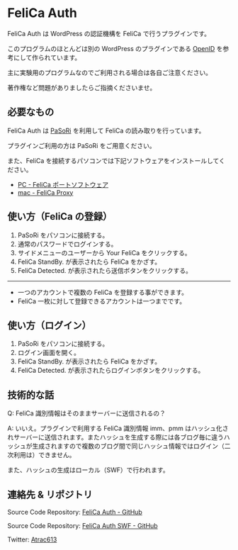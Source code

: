FeliCa Auth
=============

FeliCa Auth は WordPress の認証機構を FeliCa で行うプラグインです。

このプログラムのほとんどは別の WordPress のプラグインである [OpenID][openid] を参考にして作られています。

主に実験用のプログラムなのでご利用される場合は各自ご注意ください。

著作権など問題がありましたらご指摘くださいませ。

必要なもの
-------

FeliCa Auth は [PaSoRi][pasori]  を利用して FeliCa の読み取りを行っています。

プラグインご利用の方は PaSoRi をご用意ください。

また、FeliCa を接続するパソコンでは下記ソフトウェアをインストールしてください。

* [PC - FeliCa ポートソフトウェア][felicasoftware1]
* [mac - FeliCa Proxy][felicasoftware2]

使い方（FeliCa の登録）
-------

1. PaSoRi をパソコンに接続する。
2. 通常のパスワードでログインする。
3. サイドメニューのユーザーから Your FeliCa をクリックする。
4. FeliCa StandBy.  が表示されたら FeliCa をかざす。
5. FeliCa Detected.  が表示されたら送信ボタンをクリックする。

---

* 一つのアカウントで複数の FeliCa を登録する事ができます。
* FeliCa 一枚に対して登録できるアカウントは一つまでです。

使い方（ログイン）
-------

1. PaSoRi をパソコンに接続する。
2. ログイン画面を開く。
3. FeliCa StandBy.  が表示されたら FeliCa をかざす。
4. FeliCa Detected.  が表示されたらログインボタンをクリックする。

技術的な話
-------

Q: FeliCa 識別情報はそのままサーバーに送信されるの？

A: いいえ。プラグインで利用する FeliCa 識別情報 imm、pmm はハッシュ化されサーバーに送信されます。またハッシュを生成する際には各ブログ毎に違うハッシュが生成されますので複数のブログ間で同じハッシュ情報ではログイン（二次利用は）できません。

また、ハッシュの生成はローカル（SWF）で行われます。

連絡先 & リポジトリ
-------

Source Code Repository: [FeliCa Auth - GitHub][felicaauth]

Source Code Repository: [FeliCa Auth SWF - GitHub][felicaauthswf]

Twitter: [Atrac613][twitter]

[twitter]: http://twitter.com/Atrac613
[openid]: http://wordpress.org/extend/plugins/openid
[felicaauth]: https://github.com/Atrac613/felica-auth
[felicaauthswf]: https://github.com/Atrac613/felica-auth-swf
[felicasoftware1]: http://www.sony.co.jp/Products/felica/consumer/download/felicaportsoftware.html
[felicasoftware2]: http://blog.felicalauncher.com/sdk_for_air/?p=2617
[pasori]: http://amzn.to/fSvLeu


